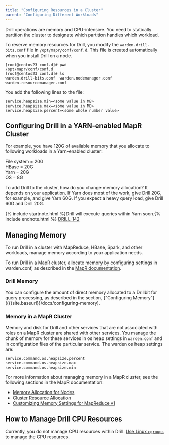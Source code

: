```yaml
---
title: "Configuring Resources in a Cluster"
parent: "Configuring Different Workloads"
---
```

Drill operations are memory and CPU-intensive. You need to statically partition the cluster to designate which partition handles which workload. 

To reserve memory resources for Drill, you modify the `warden.drill-bits.conf` file in `/opt/mapr/conf/conf.d`. This file is created automatically when you install Drill on a node. 

    [root@centos23 conf.d]# pwd
    /opt/mapr/conf/conf.d
    [root@centos23 conf.d]# ls
    warden.drill-bits.conf  warden.nodemanager.conf  warden.resourcemanager.conf

You add the following lines to the file:

    service.heapsize.min=<some value in MB>
    service.heapsize.max=<some value in MB>
    service.heapsize.percent=<some whole number value>

## Configuring Drill in a YARN-enabled MapR Cluster

For example, you have 120G of available memory that you allocate to following workloads in a Yarn-enabled cluster:

File system = 20G  
HBase = 20G  
Yarn = 20G  
OS = 8G  

To add Drill to the cluster, how do you change memory allocation? It depends on your application. If Yarn does most of the work, give Drill 20G, for example, and give Yarn 60G. If you expect a heavy query load, give Drill 60G and Drill 20G.

{% include startnote.html %}Drill will execute queries within Yarn soon.{% include endnote.html %} [DRILL-142](https://issues.apache.org/jira/browse/DRILL-142)

<!-- YARN consists of 2 main services ResourceManager(one instance in cluster, more if HA is configured) and NodeManager(one instance per node). See mr1.memory.percent, mr1.cpu.percent and 
mr1.disk.percent in warden.conf. Rest is given to YARN applications.
Also see /opt/mapr/conf/conf.d/warden.resourcemanager.conf and
 /opt/mapr/conf/conf.d/warden.nodemanager.conf for resources given to ResourceManager and NodeManager respectively.

## Configuring Drill in a MapReduce V1-enabled cluster

Similar files exist for other installed services, as described in [MapR documentation](http://doc.mapr.com/display/MapR/warden.%3Cservicename%3E.conf). For example:
## What are the memory/resource configurations set in warden in a non-YARN cluster? 

Every service will have 3 values defined in warden.conf (/opt/mapr/conf)
service.command.<servicename>.heapsize.percent
service.command.<servicename>.heapsize.max
service.command.<servicename>.heapsize.min
This is percentage of memory for that service bounded by min and max values.

There will also be additional files in /opt/mapr/conf/conf.d in format 
warden.<servicename>.conf. They will have entries like
service.heapsize.min
service.heapsize.max
service.heapsize.percent -->

## Managing Memory

To run Drill in a cluster with MapReduce, HBase, Spark, and other workloads, manage memory according to your application needs. 

To run Drill in a MapR cluster, allocate memory by configuring settings in warden.conf, as described in the [MapR documentation]().

### Drill Memory
You can configure the amount of direct memory allocated to a Drillbit for
query processing, as described in the section, ["Configuring Memory"](({{site.baseurl}}/docs/configuring-memory).

### Memory in a MapR Cluster
Memory and disk for Drill and other services that are not associated with roles on a MapR cluster are shared with other services. You manage the chunk of memory for these services in os heap settings in `warden.conf` and in configuration files of the particular service. The warden os heap settings are:

    service.command.os.heapsize.percent
    service.command.os.heapsize.max
    service.command.os.heapsize.min

For more information about managing memory in a MapR cluster, see the following sections in the MapR documentation:
* [Memory Allocation for Nodes](http://doc.mapr.com/display/MapR40x/Memory+Allocation+for+Nodes)
* [Cluster Resource Allocation](http://doc.mapr.com/display/MapR40x/Cluster+Resource+Allocation)
* [Customizing Memory Settings for MapReduce v1](http://doc.mapr.com/display/MapR40x/Customize+Memory+Settings+for+MapReduce+v1)

## How to Manage Drill CPU Resources
Currently, you do not manage CPU resources within Drill. [Use Linux `cgroups`](http://en.wikipedia.org/wiki/Cgroups) to manage the CPU resources.